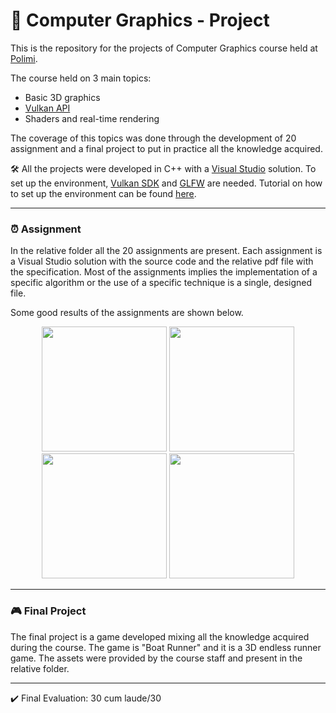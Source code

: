 # :game_die: Computer Graphics - Project 
This is the repository for the projects of Computer Graphics course held at [Polimi](https://www.polimi.it/).

The course held on 3 main topics:
* Basic 3D graphics
* [Vulkan API](https://www.vulkan.org/)
* Shaders and real-time rendering

The coverage of this topics was done through the development of 20 assignment and a final project to put in practice all the knowledge acquired. 

:hammer_and_wrench: All the projects were developed in C++ with a [Visual Studio](https://visualstudio.microsoft.com/) solution. To set up the environment,  [Vulkan SDK](https://vulkan.lunarg.com/) and [GLFW](https://www.glfw.org/) are needed. Tutorial on how to set up the environment can be found [here](https://vulkan-tutorial.com/Development_environment). 

--- 
### :alarm_clock: Assignment
In the relative folder all the 20 assignments are present. Each assignment is a Visual Studio solution with the source code and the relative pdf file with the specification. Most of the assignments implies the implementation of a specific algorithm or the use of a specific technique is a single, designed file.

Some good results of the assignments are shown below.

<div align="center">

<img src="https://user-images.githubusercontent.com/94358195/225288696-b6003695-64fd-4723-b29a-42bec99c6f6e.png" width="200">
<img src="https://user-images.githubusercontent.com/94358195/225289221-2371fabe-5580-4865-9c33-19a304f29263.png" width="200">
<img src="https://user-images.githubusercontent.com/94358195/225289516-a078fd22-7e88-4b7b-ae31-589a90c872a2.png" width="200">
<img src="https://user-images.githubusercontent.com/94358195/225290136-f3d8db5b-7f80-4b5d-ac5e-52b6e1fac688.png" width="200">

</div>

---
### :video_game: Final Project

The final project is a game developed mixing all the knowledge acquired during the course. The game is "Boat Runner" and it is a 3D endless runner game. The assets were provided by the course staff and present in the relative folder.


---
✔️ Final Evaluation: 30 cum laude/30
